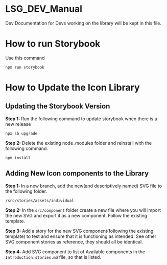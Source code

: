 # LSG_DEV_Manual
Dev Documentation for Devs working on the library will be kept in this file.

# How to run Storybook
Use this command

 `
 npm run storybook 
 `


# How to Update the Icon Library

## Updating the Storybook Version

__Step 1:__ Run the following command to update storybook when there is a new release

`
npx sb upgrade
` 

__Step 2:__ Delete the existing node_modules folder and reinstall with the following command.

`
npm install
`

## Adding New Icon components to the Library

__Step 1:__ In a new branch, add the new(and descriptively named) SVG file to the following folder.

`
/src/stories/assets/individual
`

__Step 2:__ In the  `src/component` folder create a new file where you will import the new SVG and export it as a new component. Follow the existing template.

__Step 3:__ Add a story for the new SVG component(following the existing template) to test and ensure that it is functioning as intended. See other SVG component stories as reference, they should all be identical.

__Step 4:__ Add SVG component to list of Available components in the `Introduction.stories.md` file, so that is listed.